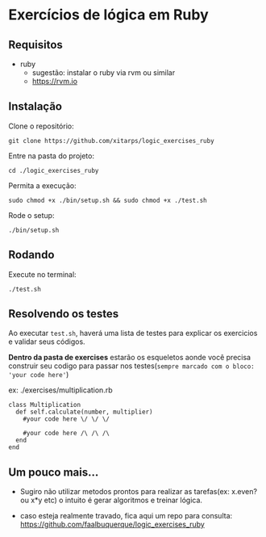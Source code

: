 # Exercícios de lógica em Ruby

## Requisitos
 - ruby
   - sugestão: instalar o ruby via rvm ou similar
   - https://rvm.io
## Instalação

Clone o repositório:

```
git clone https://github.com/xitarps/logic_exercises_ruby
```
Entre na pasta do projeto:

```
cd ./logic_exercises_ruby
```
Permita a execução:

```
sudo chmod +x ./bin/setup.sh && sudo chmod +x ./test.sh
```
Rode o setup:
```
./bin/setup.sh
```

## Rodando

Execute no terminal:
```
./test.sh
```

## Resolvendo os testes

Ao executar ```test.sh```, haverá uma lista de testes para explicar os exercicios e validar seus códigos.

<b>Dentro da pasta de exercises</b> estarão os esqueletos aonde você precisa construir seu codigo para passar nos testes(```sempre marcado com o bloco: 'your code here'```)

ex:
./exercises/multiplication.rb
```
class Multiplication
  def self.calculate(number, multiplier)
    #your code here \/ \/ \/

    #your code here /\ /\ /\
  end
end
```

## Um pouco mais...

- Sugiro não utilizar metodos prontos para realizar as tarefas(ex: x.even? ou x*y etc) o intuito é gerar algoritmos e treinar lógica.

- caso esteja realmente travado, fica aqui um repo para consulta:
https://github.com/faalbuquerque/logic_exercises_ruby